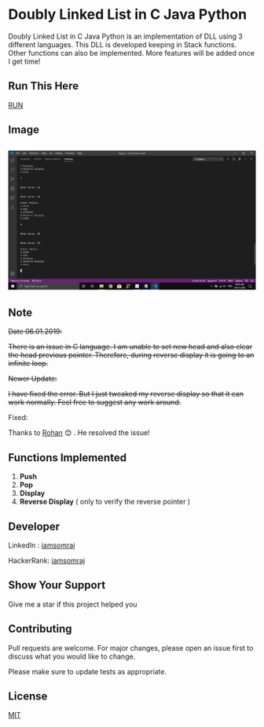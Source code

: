 # Doubly Linked List in C Java Python
Doubly Linked List in C Java Python is an implementation of DLL using 3 different languages. This DLL is developed keeping in Stack functions. Other functions can also be implemented. More features will be added once I get time!

## Run This Here

[RUN](https://doubly-linked-list-in-c-java-python.iamsomraj.repl.run/)

## Image

## <img src="image.png" />

## Note

~~Date 06.01.2019:~~

~~There is an issue in C language. I am unable to set new head and also clear the head previous pointer. Therefore, during reverse display it is going to an infinite loop.~~

~~Newer Update:~~

~~I have fixed the error. But I just tweaked my reverse display so that it can work normally. Feel free to suggest any work around.~~

Fixed:

Thanks to [Rohan](https://github.com/RohanAlmighty) 😊 . He resolved the issue!

## Functions Implemented

1. **Push**
2. **Pop**
3. **Display**
4. **Reverse Display** ( only to verify the reverse pointer )

## Developer

LinkedIn : [iamsomraj](https://www.linkedin.com/in/iamsomraj/)

HackerRank: [iamsomraj](https://www.hackerrank.com/iamsomraj?hr_r=1) 

## Show Your Support

Give me a star if this project helped you

## Contributing

Pull requests are welcome. For major changes, please open an issue first to discuss what you would like to change.

Please make sure to update tests as appropriate.

## License

[MIT](https://choosealicense.com/licenses/mit/)
